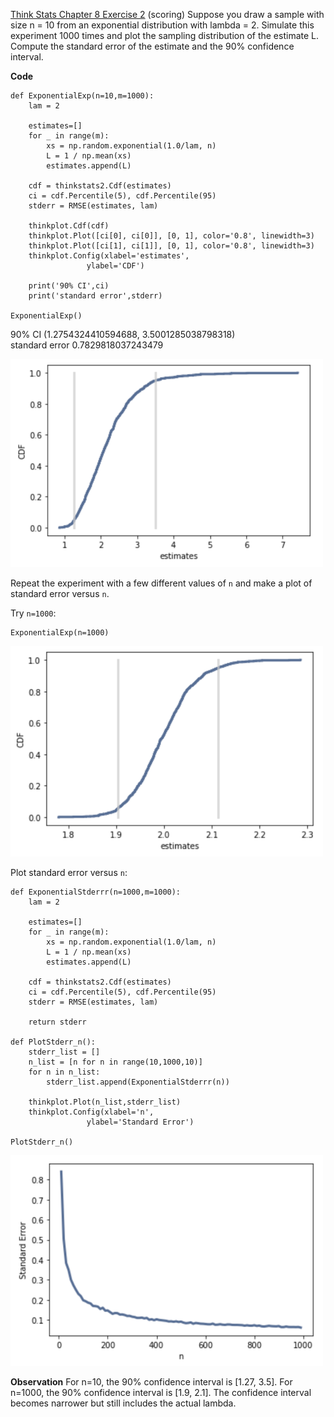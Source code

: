 [Think Stats Chapter 8 Exercise 2](http://greenteapress.com/thinkstats2/html/thinkstats2009.html#toc77) (scoring)
Suppose you draw a sample with size n = 10 from an exponential distribution with lambda = 2.
Simulate this experiment 1000 times and plot the sampling distribution of the estimate L.
Compute the standard error of the estimate and the 90% confidence interval.

**Code**
```
def ExponentialExp(n=10,m=1000):
    lam = 2

    estimates=[]
    for _ in range(m):
        xs = np.random.exponential(1.0/lam, n)
        L = 1 / np.mean(xs)
        estimates.append(L)

    cdf = thinkstats2.Cdf(estimates)
    ci = cdf.Percentile(5), cdf.Percentile(95)
    stderr = RMSE(estimates, lam)

    thinkplot.Cdf(cdf)
    thinkplot.Plot([ci[0], ci[0]], [0, 1], color='0.8', linewidth=3)
    thinkplot.Plot([ci[1], ci[1]], [0, 1], color='0.8', linewidth=3)
    thinkplot.Config(xlabel='estimates',
                 ylabel='CDF')

    print('90% CI',ci)
    print('standard error',stderr)

ExponentialExp()
```
90% CI (1.2754324410594688, 3.5001285038798318)  
standard error 0.7829818037243479

<img src="https://github.com/katiehuang1221/dsp/blob/master/img/Exercise8_2_1.png" width=500>

Repeat the experiment with a few different values of ```n```
and make a plot of standard error versus ```n```.

Try ```n=1000```:
```
ExponentialExp(n=1000)
```
<img src="https://github.com/katiehuang1221/dsp/blob/master/img/Exercise8_2_2.png" width=500>

Plot standard error versus ```n```:
```
def ExponentialStderrr(n=1000,m=1000):
    lam = 2
    
    estimates=[]
    for _ in range(m):
        xs = np.random.exponential(1.0/lam, n)
        L = 1 / np.mean(xs)
        estimates.append(L)
    
    cdf = thinkstats2.Cdf(estimates)
    ci = cdf.Percentile(5), cdf.Percentile(95)
    stderr = RMSE(estimates, lam)
    
    return stderr

def PlotStderr_n():
    stderr_list = []
    n_list = [n for n in range(10,1000,10)]
    for n in n_list:
        stderr_list.append(ExponentialStderrr(n))
    
    thinkplot.Plot(n_list,stderr_list)
    thinkplot.Config(xlabel='n',
                 ylabel='Standard Error')
    
PlotStderr_n()
```

<img src="https://github.com/katiehuang1221/dsp/blob/master/img/Exercise8_2_3.png" width=500>

**Observation**
For n=10, the 90% confidence interval is [1.27, 3.5].
For n=1000, the 90% confidence interval is [1.9, 2.1].
The confidence interval becomes narrower but still includes the actual lambda.
